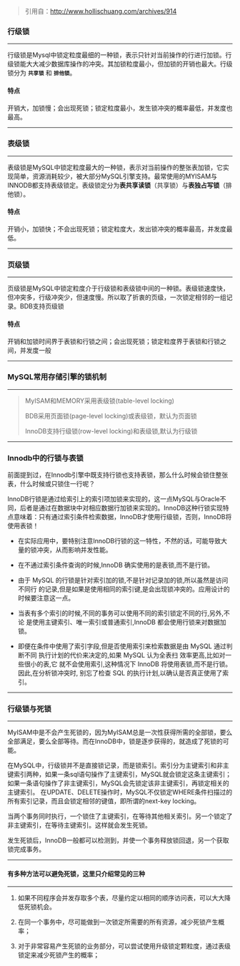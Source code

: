 > 引用自：http://www.hollischuang.com/archives/914
### 行级锁
---
行级锁是Mysql中锁定粒度最细的一种锁，表示只针对当前操作的行进行加锁。行级锁能大大减少数据库操作的冲突。其加锁粒度最小，但加锁的开销也最大。行级锁分为 **`共享锁`** 和 **`排他锁`**。

#### 特点
开销大，加锁慢；会出现死锁；锁定粒度最小，发生锁冲突的概率最低，并发度也最高。

---
### 表级锁
---
表级锁是MySQL中锁定粒度最大的一种锁，表示对当前操作的整张表加锁，它实现简单，资源消耗较少，被大部分MySQL引擎支持。最常使用的MYISAM与INNODB都支持表级锁定。表级锁定分为**表共享读锁**（共享锁）与**表独占写锁**（排他锁）。

#### 特点
开销小，加锁快；不会出现死锁；锁定粒度大，发出锁冲突的概率最高，并发度最低。

---
### 页级锁
---
页级锁是MySQL中锁定粒度介于行级锁和表级锁中间的一种锁。表级锁速度快，但冲突多，行级冲突少，但速度慢。所以取了折衷的页级，一次锁定相邻的一组记录。BDB支持页级锁

#### 特点
开销和加锁时间界于表锁和行锁之间；会出现死锁；锁定粒度界于表锁和行锁之间，并发度一般

---
### MySQL常用存储引擎的锁机制
---
> MyISAM和MEMORY采用表级锁(table-level locking)
>
> BDB采用页面锁(page-level locking)或表级锁，默认为页面锁
>
> InnoDB支持行级锁(row-level locking)和表级锁,默认为行级锁
---
### Innodb中的行锁与表锁
前面提到过，在Innodb引擎中既支持行锁也支持表锁，那么什么时候会锁住整张表，什么时候或只锁住一行呢？

InnoDB行锁是通过给索引上的索引项加锁来实现的，这一点MySQL与Oracle不同，后者是通过在数据块中对相应数据行加锁来实现的。InnoDB这种行锁实现特点意味着：只有通过索引条件检索数据，InnoDB才使用行级锁，否则，InnoDB将使用表锁！

- 在实际应用中，要特别注意InnoDB行锁的这一特性，不然的话，可能导致大量的锁冲突，从而影响并发性能。

- 在不通过索引条件查询的时候,InnoDB 确实使用的是表锁,而不是行锁。

- 由于 MySQL 的行锁是针对索引加的锁,不是针对记录加的锁,所以虽然是访问不同行 的记录,但是如果是使用相同的索引键,是会出现锁冲突的。应用设计的时候要注意这一点。

- 当表有多个索引的时候,不同的事务可以使用不同的索引锁定不同的行,另外,不论 是使用主键索引、唯一索引或普通索引,InnoDB 都会使用行锁来对数据加锁。

- 即便在条件中使用了索引字段,但是否使用索引来检索数据是由 MySQL 通过判断不同 执行计划的代价来决定的,如果 MySQL 认为全表扫 效率更高,比如对一些很小的表,它 就不会使用索引,这种情况下 InnoDB 将使用表锁,而不是行锁。因此,在分析锁冲突时, 别忘了检查 SQL 的执行计划,以确认是否真正使用了索引。

---
### 行级锁与死锁
---
MyISAM中是不会产生死锁的，因为MyISAM总是一次性获得所需的全部锁，要么全部满足，要么全部等待。而在InnoDB中，锁是逐步获得的，就造成了死锁的可能。

在MySQL中，行级锁并不是直接锁记录，而是锁索引。索引分为主键索引和非主键索引两种，如果一条sql语句操作了主键索引，MySQL就会锁定这条主键索引；如果一条语句操作了非主键索引，MySQL会先锁定该非主键索引，再锁定相关的主键索引。 在UPDATE、DELETE操作时，MySQL不仅锁定WHERE条件扫描过的所有索引记录，而且会锁定相邻的键值，即所谓的next-key locking。

当两个事务同时执行，一个锁住了主键索引，在等待其他相关索引。另一个锁定了非主键索引，在等待主键索引。这样就会发生死锁。

发生死锁后，InnoDB一般都可以检测到，并使一个事务释放锁回退，另一个获取锁完成事务。

---
#### 有多种方法可以避免死锁，这里只介绍常见的三种
---
1. 如果不同程序会并发存取多个表，尽量约定以相同的顺序访问表，可以大大降低死锁机会。

2. 在同一个事务中，尽可能做到一次锁定所需要的所有资源，减少死锁产生概率；

3. 对于非常容易产生死锁的业务部分，可以尝试使用升级锁定颗粒度，通过表级锁定来减少死锁产生的概率；
